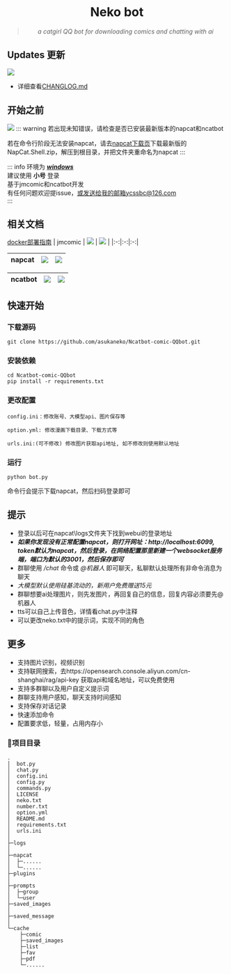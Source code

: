 <div align="center">
<h1 style = "text-align:center;">Neko bot</h1>

> _a catgirl QQ bot for downloading comics and chatting with ai_

</div>

## Updates 更新  
![](https://img.shields.io/badge/LatestVersion-1.5.4-blue?&logo=react)

+ 详细查看[CHANGLOG.md](./changelog.md)


## 开始之前  
[![](https://img.shields.io/badge/python-version>=3.7-red?logo=python)]()
::: warning
 若出现未知错误，请检查是否已安装最新版本的napcat和ncatbot  

 若在命令行阶段无法安装napcat，请去[napcat下载页](https://github.com/NapNeko/NapCatQQ/releases/download/v4.8.95/NapCat.Shell.zip)下载最新版的NapCat.Shell.zip，解压到根目录，并把文件夹重命名为napcat
:::

::: info
环境为 <u>___windows___</u>  
建议使用 __小号__ 登录  
基于jmcomic和ncatbot开发  
有任何问题欢迎提issue，或发送给我的邮箱ycssbc@126.com  
:::

 ## **相关文档**

[docker部署指南](https://asukablog.iepose.cn/archives/5f583afd-c9b1-420f-bc4b-41f4dfc039d3)
| jmcomic | [![](https://img.shields.io/badge/jmcomic-on_Github-blue)](https://github.com/hect0x7/JMComic-Crawler-Python) | [![](https://img.shields.io/badge/jmcomic-Readthedocs.io-orange)](https://jmcomic.readthedocs.io/zh-cn/latest/) |
|:-:|:-:|:-:|

| napcat |[![](https://img.shields.io/badge/napcat-on_Github-blue)](https://github.com/NapNeko/NapCatQQ) | [![](https://img.shields.io/badge/napcat-Github.IO-orange)](https://napneko.github.io)
|:-:|:-:|:-:|

| ncatbot | [![](https://img.shields.io/badge/ncatbot-on_Github-blue)](https://github.com/liyihao1110/ncatbot) | [![](https://img.shields.io/badge/Python_Sdk-Ncatbot-8A2BE2)](https://docs.ncatbot.xyz/) |
|:-:|:-:|:-:|


## 快速开始
### 下载源码 
```
git clone https://github.com/asukaneko/Ncatbot-comic-QQbot.git
```

### 安装依赖  
```
cd Ncatbot-comic-QQbot
pip install -r requirements.txt
```

### 更改配置
```
config.ini：修改账号、大模型api、图片保存等

option.yml: 修改漫画下载目录、下载方式等

urls.ini:(可不修改) 修改图片获取api地址, 如不修改则使用默认地址
```

### 运行 
```
python bot.py
```
命令行会提示下载napcat，然后扫码登录即可

## 提示 
+ 登录以后可在napcat\logs文件夹下找到webui的登录地址
+ ___如果你发现没有正常配置napcat，则打开网址：http://localhost:6099, token默认为napcat，然后登录，在网络配置那里新建一个websocket服务端，端口为默认的3001，然后保存即可___
+ 群聊使用 _/chat_ 命令或 _@机器人_ 即可聊天，私聊默认处理所有非命令消息为聊天
+ _大模型默认使用硅基流动的，新用户免费赠送15元_
+ 群聊想要ai处理图片，则先发图片，再回复自己的信息，回复内容必须要先@机器人
+ tts可以自己上传音色，详情看chat.py中注释
+ 可以更改neko.txt中的提示词，实现不同的角色

## 更多 
+ 支持图片识别，视频识别
+ 支持联网搜索，去https://opensearch.console.aliyun.com/cn-shanghai/rag/api-key 获取api和域名地址，可以免费使用
+ 支持多群聊以及用户自定义提示词
+ 群聊支持用户感知，聊天支持时间感知
+ 支持保存对话记录
+ 快速添加命令
+ 配置要求低，轻量，占用内存小

### 📂项目目录
```
.
│  bot.py
│  chat.py
│  config.ini
│  config.py
│  commands.py
│  LICENSE
│  neko.txt
│  number.txt
│  option.yml
│  README.md
│  requirements.txt
│  urls.ini
│  
├─logs
│      
├─napcat
│  ├─...... 
│  └─......
├─plugins
│
├─prompts
│  ├─group
│  └─user
├─saved_images
│      
├─saved_message
│
└─cache
    ├─comic
    ├─saved_images
    ├─list
    ├─fav
    ├─pdf
    └─......
```

[your-project-path]:asukaneko/NapCat-jmcomic_download-bot
[contributors-shield]: https://img.shields.io/github/contributors/asukaneko/NapCat-jmcomic_download-bot.svg?style=flat
[contributors-url]: https://github.com/asukaneko/NapCat-jmcomic_download-bot/graphs/contributors
[forks-shield]: https://img.shields.io/github/forks/asukaneko/NapCat-jmcomic_download-bot.svg?style=flat
[forks-url]: https://github.com/asukaneko/NapCat-jmcomic_download-bot/network/members
[stars-shield]: https://img.shields.io/github/stars/asukaneko/NapCat-jmcomic_download-bot.svg?style=flat
[stars-url]: https://github.com/asukaneko/NapCat-jmcomic_download-bot/stargazers
[issues-shield]: https://img.shields.io/github/issues/asukaneko/NapCat-jmcomic_download-bot.svg?style=flat
[issues-url]: https://img.shields.io/github/issues/asukaneko/NapCat-jmcomic_download-bot.svg
[license-shield]: https://img.shields.io/github/license/asukaneko/NapCat-jmcomic_download-bot.svg?style=flat
[license-url]: https://github.com/asukaneko/NapCat-jmcomic_download-bot/blob/master/LICENSE
[linkedin-shield]: https://img.shields.io/badge/-LinkedIn-black.svg?style=flat&logo=linkedin&colorB=555
